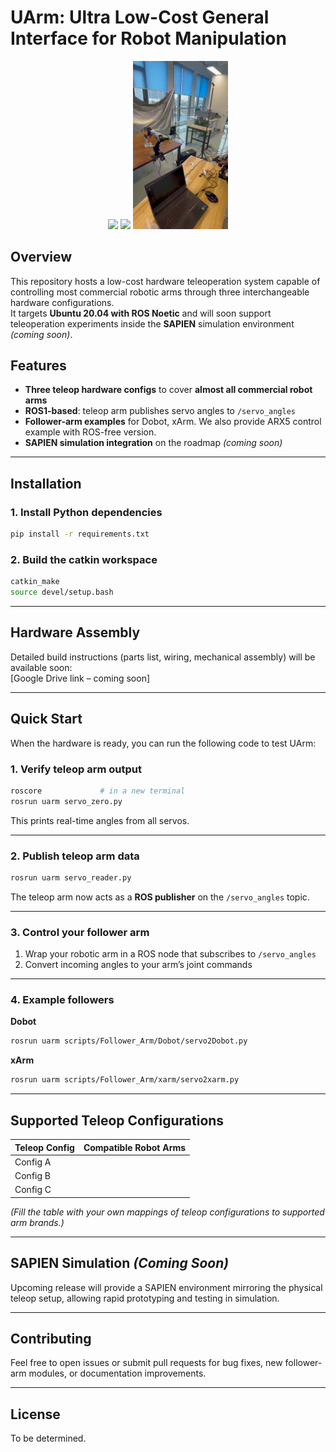 # UArm: Ultra Low-Cost General Interface for Robot Manipulation 



<p align="center">
  <img src="pics/Xarm.gif" width="30%" />
  <img src="pics/Dobot.gif" width="30%" />
  <img src="pics/Arx.gif" width="30%" />
</p>

## Overview
This repository hosts a low-cost hardware teleoperation system capable of controlling most commercial robotic arms through three interchangeable hardware configurations.  
It targets **Ubuntu 20.04 with ROS Noetic** and will soon support teleoperation experiments inside the **SAPIEN** simulation environment *(coming soon)*.

## Features
- **Three teleop hardware configs** to cover **almost all commercial robot arms**
- **ROS1-based**: teleop arm publishes servo angles to `/servo_angles`
- **Follower-arm examples** for Dobot, xArm. We also provide ARX5 control example with ROS-free version.
- **SAPIEN simulation integration** on the roadmap *(coming soon)*

---

## Installation

### 1. Install Python dependencies
```bash
pip install -r requirements.txt
```

### 2. Build the catkin workspace
```bash
catkin_make
source devel/setup.bash
```

---

## Hardware Assembly
Detailed build instructions (parts list, wiring, mechanical assembly) will be available soon:  
[Google Drive link – coming soon]

---

## Quick Start

When the hardware is ready, you can run the following code to test UArm:

### 1. Verify teleop arm output
```bash
roscore             # in a new terminal
rosrun uarm servo_zero.py
```
This prints real-time angles from all servos.

---

### 2. Publish teleop arm data
```bash
rosrun uarm servo_reader.py
```
The teleop arm now acts as a **ROS publisher** on the `/servo_angles` topic.

---

### 3. Control your follower arm
1. Wrap your robotic arm in a ROS node that subscribes to `/servo_angles`
2. Convert incoming angles to your arm’s joint commands

---

### 4. Example followers

**Dobot**
```bash
rosrun uarm scripts/Follower_Arm/Dobot/servo2Dobot.py
```

**xArm**
```bash
rosrun uarm scripts/Follower_Arm/xarm/servo2xarm.py
```

---

## Supported Teleop Configurations
| Teleop Config | Compatible Robot Arms |
|---------------|-----------------------|
| Config A      |                       |
| Config B      |                       |
| Config C      |                       |

*(Fill the table with your own mappings of teleop configurations to supported arm brands.)*

---

## SAPIEN Simulation *(Coming Soon)*
Upcoming release will provide a SAPIEN environment mirroring the physical teleop setup, allowing rapid prototyping and testing in simulation.

---

## Contributing
Feel free to open issues or submit pull requests for bug fixes, new follower-arm modules, or documentation improvements.

---

## License
To be determined.

